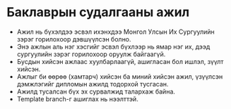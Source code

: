 # Баклаврын судалгааны ажил
* Ажил нь бүхэлдээ эсвэл ихэнхдээ Монгол Улсын Их Сургуулийн зэрэг горилохоор дэвшүүлсэн болно.
* Энэ ажлын аль нэг хэсгийг эсвэл бүхлээр нь ямар нэг их, дээд сургуулийн зэрэг горилохоор оруулж байгаагүй.
* Бусдын хийсэн ажлаас хуулбарлаагүй, ашигласан бол ишлэл, зүүлт хийсэн.
* Ажлыг би өөрөө (хамтарч) хийсэн ба миний хийсэн ажил, үзүүлсэн дэмжлэгийг дипломын ажилд тодорхой тусгасан. 
* Ажилд тусалсан бүх эх сурвалжид талархаж байна.
* Template branch-г ашиглах нь нээлттэй.

